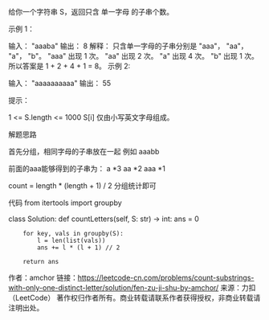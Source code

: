 给你一个字符串 S，返回只含 单一字母 的子串个数。

示例 1：

输入： "aaaba"
输出： 8
解释： 
只含单一字母的子串分别是 "aaa"， "aa"， "a"， "b"。
"aaa" 出现 1 次。
"aa" 出现 2 次。
"a" 出现 4 次。
"b" 出现 1 次。
所以答案是 1 + 2 + 4 + 1 = 8。
示例 2:

输入： "aaaaaaaaaa"
输出： 55
 

提示：

1 <= S.length <= 1000
S[i] 仅由小写英文字母组成。


解题思路


首先分组，相同字母的子串放在一起
例如 aaabb

前面的aaa能够得到的子串为：
a   *3
aa  *2
aaa *1

count = length * (length + 1) / 2
分组统计即可

代码
from itertools import groupby


class Solution:
    def countLetters(self, S: str) -> int:
        ans = 0

        for key, vals in groupby(S):
            l = len(list(vals))
            ans += l * (l + 1) // 2

        return ans


作者：amchor
链接：https://leetcode-cn.com/problems/count-substrings-with-only-one-distinct-letter/solution/fen-zu-ji-shu-by-amchor/
来源：力扣（LeetCode）
著作权归作者所有。商业转载请联系作者获得授权，非商业转载请注明出处。